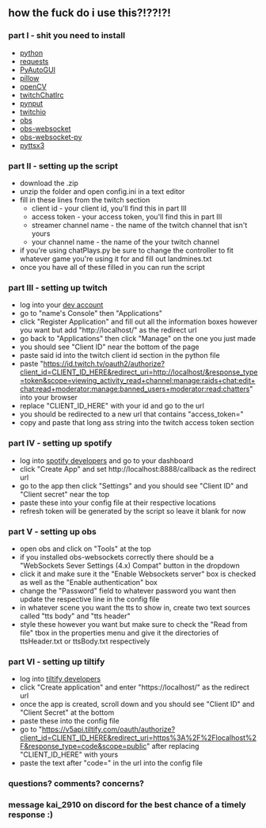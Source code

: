 ## how the fuck do i use this?!??!?!

### part I - shit you need to install
- [python](https://www.python.org/downloads/)
- [requests](https://pypi.org/project/requests/)
- [PyAutoGUI](https://pypi.org/project/PyAutoGUI/)
- [pillow](https://pypi.org/project/Pillow/)
- [openCV](https://pypi.org/project/opencv-python/)
- [twitchChatIrc](https://pypi.org/project/twitch-chat-irc/)
- [pynput](https://pypi.org/project/pynput/)
- [twitchio](https://pypi.org/project/twitchio/)
- [obs](https://obsproject.com/)
- [obs-websocket](https://obsproject.com/forum/resources/obs-websocket-remote-control-obs-studio-using-websockets.466/)
- [obs-websocket-py](https://pypi.org/project/obs-websocket-py/)
- [pyttsx3](https://pypi.org/project/pyttsx3/)

### part II - setting up the script
- download the .zip
- unzip the folder and open config.ini in a text editor
- fill in these lines from the twitch section
  - client id - your client id, you'll find this in part III
  - access token - your access token, you'll find this in part III
  - streamer channel name - the name of the twitch channel that isn't yours
  - your channel name - the name of the your twitch channel
- if you're using chatPlays.py be sure to change the controller to fit whatever game you're using it for and fill out landmines.txt
- once you have all of these filled in you can run the script

### part III - setting up twitch
- log into your [dev account](https://dev.twitch.tv/)
- go to "name's Console" then "Applications"
- click "Register Application" and fill out all the information boxes however you want but add "http://localhost/" as the redirect url
- go back to "Applications" then click "Manage" on the one you just made
- you should see "Client ID" near the bottom of the page
- paste said id into the twitch client id section in the python file
- paste "https://id.twitch.tv/oauth2/authorize?client_id=CLIENT_ID_HERE&redirect_uri=http://localhost/&response_type=token&scope=viewing_activity_read+channel:manage:raids+chat:edit+chat:read+moderator:manage:banned_users+moderator:read:chatters" into your browser
- replace "CLIENT_ID_HERE" with your id and go to the url
- you should be redirected to a new url that contains "access_token="
- copy and paste that long ass string into the twitch access token section

### part IV - setting up spotify
  - log into [spotify developers](https://developer.spotify.com/) and go to your dashboard
  - click "Create App" and set http://localhost:8888/callback as the redirect url
  - go to the app then click "Settings" and you should see "Client ID" and "Client secret" near the top
  - paste these into your config file at their respective locations
  - refresh token will be generated by the script so leave it blank for now

### part V - setting up obs
  - open obs and click on "Tools" at the top
  - if you installed obs-websockets correctly there should be a "WebSockets Sever Settings (4.x) Compat" button in the dropdown
  - click it and make sure it the "Enable Websockets server" box is checked as well as the "Enable authentication" box
  - change the "Password" field to whatever password you want then update the respective line in the config file
  - in whatever scene you want the tts to show in, create two text sources called "tts body" and "tts header"
  - style these however you want but make sure to check the "Read from file" tbox in the properties menu and give it the directories of ttsHeader.txt or ttsBody.txt respectively

### part VI - setting up tiltify
  - log into [tiltify developers](https://app.tiltify.com/developers)
  - click "Create application" and enter "https://localhost/" as the redirect url
  - once the app is created, scroll down and you should see "Client ID" and "Client Secret" at the bottom
  - paste these into the config file
  - go to "https://v5api.tiltify.com/oauth/authorize?client_id=CLIENT_ID_HERE&redirect_uri=https%3A%2F%2Flocalhost%2F&response_type=code&scope=public" after replacing "CLIENT_ID_HERE" with yours
  - paste the text after "code=" in the url into the config file

### questions? comments? concerns?
### message kai_2910 on discord for the best chance of a timely response :)
